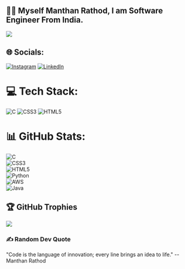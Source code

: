 ## 👋🏽 Myself Manthan Rathod, I am Software Engineer From India.

[![](https://visitcount.itsvg.in/api?id=manthan0796&icon=1&color=0)](https://visitcount.itsvg.in)


## 🌐 Socials:

[![Instagram](https://img.shields.io/badge/Instagram-%23E4405F.svg?logo=Instagram&logoColor=white)](https://instagram.com/rathodmanthann) 
[![LinkedIn](https://img.shields.io/badge/LinkedIn-%230077B5.svg?logo=linkedin&logoColor=white)](https://www.linkedin.com/in/manthan-rathod-a2171025b/)
# 💻 Tech Stack:

![C](https://img.shields.io/badge/c-%2300599C.svg?style=for-the-badge&logo=c&logoColor=white) 
![CSS3](https://img.shields.io/badge/css3-%231572B6.svg?style=for-the-badge&logo=css3&logoColor=white) 
![HTML5](https://img.shields.io/badge/html5-%23E34F26.svg?style=for-the-badge&logo=html5&logoColor=white) 

# 📊 GitHub Stats:

![C](https://img.shields.io/badge/c-%2300599C.svg?style=for-the-badge&logo=c&logoColor=white)  
![CSS3](https://img.shields.io/badge/css3-%231572B6.svg?style=for-the-badge&logo=css3&logoColor=white)  
![HTML5](https://img.shields.io/badge/html5-%23E34F26.svg?style=for-the-badge&logo=html5&logoColor=white)  
![Python](https://img.shields.io/badge/python-%2314354C.svg?style=for-the-badge&logo=python&logoColor=white)  
![AWS](https://img.shields.io/badge/aws-%23FF9900.svg?style=for-the-badge&logo=amazonaws&logoColor=white)  
![Java](https://img.shields.io/badge/java-%23ED8B00.svg?style=for-the-badge&logo=java&logoColor=white)  


## 🏆 GitHub Trophies

![](https://github-profile-trophy.vercel.app/?username=manthan0796&theme=dark&no-frame=false&no-bg=false&margin-w=4)

### ✍️ Random Dev Quote

"Code is the language of innovation; every line brings an idea to life." 
-- Manthan Rathod




